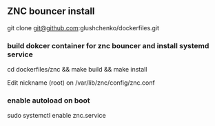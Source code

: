 ## ZNC bouncer install

git clone git@github.com:glushchenko/dockerfiles.git  

### build dokcer container for znc bouncer and install systemd service

cd dockerfiles/znc && make build && make install

Edit nickname (root) on /var/lib/znc/config/znc.conf

### enable autoload on boot

sudo systemctl enable znc.service

